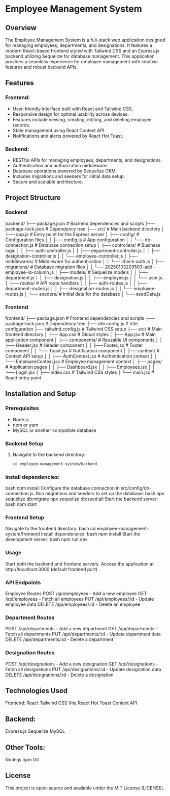 # Employee Management System

## Overview

The Employee Management System is a full-stack web application designed for managing employees, departments, and designations. It features a modern React-based frontend styled with Tailwind CSS and an Express.js backend utilizing Sequelize for database management. This application provides a seamless experience for employee management with intuitive features and robust backend APIs.

## Features

### Frontend:

- User-friendly interface built with React and Tailwind CSS.
- Responsive design for optimal usability across devices.
- Features include viewing, creating, editing, and deleting employee records.
- State management using React Context API.
- Notifications and alerts powered by React Hot Toast.

### Backend:

- RESTful APIs for managing employees, departments, and designations.
- Authentication and authorization middleware.
- Database operations powered by Sequelize ORM.
- Includes migrations and seeders for initial data setup.
- Secure and scalable architecture.

## Project Structure

### Backend

backend/
├── package.json # Backend dependencies and scripts
├── package-lock.json # Dependency tree
├── src/ # Main backend directory
│ ├── app.js # Entry point for the Express server
│ ├── config/ # Configuration files
│ │ ├── config.js # App configuration
│ │ └── db-connection.js # Database connection setup
│ ├── controllers/ # Business logic
│ │ ├── auth-controller.js
│ │ ├── department-controller.js
│ │ ├── designation-controller.js
│ │ └── employee-controller.js
│ ├── middlewares/ # Middleware for authentication
│ │ └── check-auth.js
│ ├── migrations/ # Database migration files
│ │ └── 20250103203503-add-employee-id-column.js
│ ├── models/ # Sequelize models
│ │ ├── department.js
│ │ ├── designation.js
│ │ ├── employee.js
│ │ └── user.js
│ ├── routes/ # API route handlers
│ │ ├── auth-routes.js
│ │ ├── department-routes.js
│ │ ├── designation-routes.js
│ │ └── employee-routes.js
│ └── seeders/ # Initial data for the database
│ └── seedData.js

### Frontend

frontend/
├── package.json # Frontend dependencies and scripts
├── package-lock.json # Dependency tree
├── vite.config.js # Vite configuration
├── tailwind.config.js # Tailwind CSS setup
├── src/ # Main frontend directory
│ ├── App.css # Global styles
│ ├── App.jsx # Main application component
│ ├── components/ # Reusable UI components
│ │ ├── Header.jsx # Header component
│ │ ├── Footer.jsx # Footer component
│ │ └── Toast.jsx # Notification component
│ ├── context/ # Context API setup
│ │ ├── AuthContext.jsx # Authentication context
│ │ └── EmployeeContext.jsx # Employee management context
│ ├── pages/ # Application pages
│ │ ├── Dashboard.jsx
│ │ ├── Employees.jsx
│ │ └── Login.jsx
│ ├── index.css # Tailwind CSS styles
│ └── main.jsx # React entry point

## Installation and Setup

### Prerequisites

- Node.js
- npm or yarn
- MySQL or another compatible database

### Backend Setup

1. Navigate to the backend directory:

   ```bash
   cd employee-management-system/backend


   ```

### Install dependencies:

bash
npm install
Configure the database connection in src/config/db-connection.js.
Run migrations and seeders to set up the database:
bash
npx sequelize db:migrate
npx sequelize db:seed:all
Start the backend server:
bash
npm start

### Frontend Setup

Navigate to the frontend directory:
bash
cd employee-management-system/frontend
Install dependencies:
bash
npm install
Start the development server:
bash
npm run dev

### Usage

Start both the backend and frontend servers.
Access the application at http://localhost:3000 (default frontend port).

### API Endpoints

Employee Routes
POST /api/employees - Add a new employee
GET /api/employees - Fetch all employees
PUT /api/employees/:id - Update employee data
DELETE /api/employees/:id - Delete an employee

### Department Routes

POST /api/departments - Add a new department
GET /api/departments - Fetch all departments
PUT /api/departments/:id - Update department data
DELETE /api/departments/:id - Delete a department

### Designation Routes

POST /api/designations - Add a new designation
GET /api/designations - Fetch all designations
PUT /api/designations/:id - Update designation data
DELETE /api/designations/:id - Delete a designation

## Technologies Used

Frontend:
React
Tailwind CSS
Vite
React Hot Toast
Context API

## Backend:

Express.js
Sequelize
MySQL

## Other Tools:

Node.js
npm
Git

## License

This project is open-source and available under the MIT License (LICENSE).
